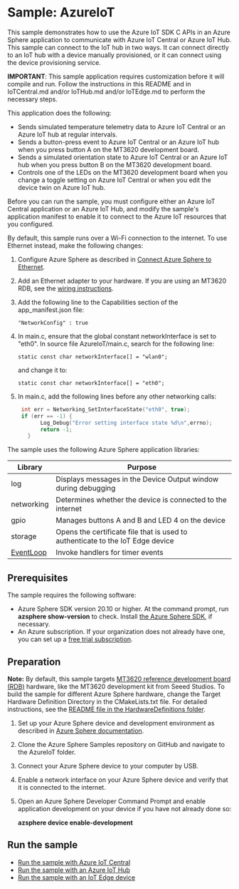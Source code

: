 # Sample: AzureIoT

This sample demonstrates how to use the Azure IoT SDK C APIs in an Azure Sphere application to communicate with Azure IoT Central or Azure IoT Hub. This sample can connect to the IoT hub in two ways. It can connect directly to an IoT hub with a device manually provisioned, or it can connect using the device provisioning service.

**IMPORTANT**: This sample application requires customization before it will compile and run. Follow the instructions in this README and in IoTCentral.md and/or IoTHub.md and/or IoTEdge.md to perform the necessary steps.

This application does the following:

- Sends simulated temperature telemetry data to Azure IoT Central or an Azure IoT hub at regular intervals.
- Sends a button-press event to Azure IoT Central or an Azure IoT hub when you press button A on the MT3620 development board.
- Sends a simulated orientation state to Azure IoT Central or an Azure IoT hub when you press button B on the MT3620 development board.
- Controls one of the LEDs on the MT3620 development board when you change a toggle setting on Azure IoT Central or when you edit the device twin on Azure IoT hub.

Before you can run the sample, you must configure either an Azure IoT Central application or an Azure IoT Hub, and modify the sample's application manifest to enable it to connect to the Azure IoT resources that you configured.

By default, this sample runs over a Wi-Fi connection to the internet. To use Ethernet instead, make the following changes:

1. Configure Azure Sphere as described in [Connect Azure Sphere to Ethernet](https://docs.microsoft.com/azure-sphere/network/connect-ethernet).
1. Add an Ethernet adapter to your hardware. If you are using an MT3620 RDB, see the [wiring instructions](../../HardwareDefinitions/mt3620_rdb/EthernetWiring.md).
1. Add the following line to the Capabilities section of the app_manifest.json file:

   `"NetworkConfig" : true`

1. In main.c, ensure that the global constant networkInterface is set to "eth0". In source file AzureIoT/main.c, search for the following line:

   `static const char networkInterface[] = "wlan0";`

   and change it to:

   `static const char networkInterface[] = "eth0";`

1. In main.c, add the following lines before any other networking calls:

    ```c
     int err = Networking_SetInterfaceState("eth0", true);
     if (err == -1) {
           Log_Debug("Error setting interface state %d\n",errno);
           return -1;
       }
    ```

The sample uses the following Azure Sphere application libraries:

|Library   |Purpose  |
|---------|---------|
|log     |  Displays messages in the Device Output window during debugging  |
| networking | Determines whether the device is connected to the internet |
| gpio | Manages buttons A and B and LED 4 on the device |
| storage | Opens the certificate file that is used to authenticate to the IoT Edge device |
| [EventLoop](https://docs.microsoft.com/azure-sphere/reference/applibs-reference/applibs-eventloop/eventloop-overview) | Invoke handlers for timer events |

## Prerequisites

The sample requires the following software:

- Azure Sphere SDK version 20.10 or higher. At the command prompt, run **azsphere show-version** to check. Install [the Azure Sphere SDK](https://docs.microsoft.com/azure-sphere/install/install-sdk), if necessary.
- An Azure subscription. If your organization does not already have one, you can set up a [free trial subscription](https://azure.microsoft.com/free/?v=17.15).

## Preparation

**Note:** By default, this sample targets [MT3620 reference development board (RDB)](  ) hardware, like the MT3620 development kit from Seeed Studios. To build the sample for different Azure Sphere hardware, change the Target Hardware Definition Directory in the CMakeLists.txt file. For detailed instructions, see the [README file in the HardwareDefinitions folder](../../HardwareDefinitions/README.md).

1. Set up your Azure Sphere device and development environment as described in [Azure Sphere documentation](https://docs.microsoft.com/azure-sphere/install/overview).
1. Clone the Azure Sphere Samples repository on GitHub and navigate to the AzureIoT folder.
1. Connect your Azure Sphere device to your computer by USB.
1. Enable a network interface on your Azure Sphere device and verify that it is connected to the internet.
1. Open an Azure Sphere Developer Command Prompt and enable application development on your device if you have not already done so:

   **azsphere device enable-development**

## Run the sample

- [Run the sample with Azure IoT Central](./IoTCentral.md)
- [Run the sample with an Azure IoT Hub](./IoTHub.md)
- [Run the sample with an IoT Edge device](./IoTEdge.md)
